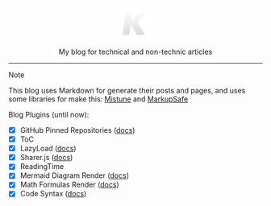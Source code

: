 <div align='center'>
    <img src='https://github.com/kremilly/kremilly/raw/main/images/new-logo-apis.png' height='64' />
    <p></p>
    My blog for technical and non-technic articles
</div>

---

> [!note]
> This blog uses Markdown for generate their posts and pages, and uses some libraries for make this: [Mistune](https://mistune.lepture.com/en/latest/) and [MarkupSafe](https://markupsafe.palletsprojects.com/en/2.1.x/)

Blog Plugins (until now):

* [X] GitHub Pinned Repositories ([docs](https://github.com/kremilly/MyApis/wiki/github))
* [X] ToC
* [X] LazyLoad ([docs](https://github.com/verlok/vanilla-lazyload))
* [X] Sharer.js ([docs](https://ellisonleao.github.io/sharer.js/))
* [X] ReadingTime
* [X] Mermaid Diagram Render ([docs](https://mermaid.js.org/))
* [X] Math Formulas Render ([docs](https://www.mathjax.org/))
* [X] Code Syntax ([docs](https://prismjs.com/index.html))
